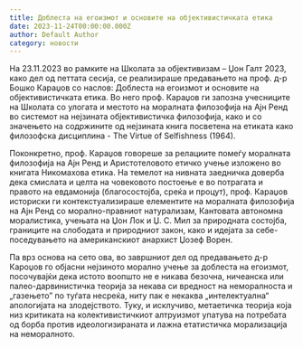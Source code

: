 ```yaml
---
title: Доблеста на егоизмот и основите на објективистичката етика
date: 2023-11-24T00:00:00.000Z
author: Default Author
category: новости
---
```


На 23.11.2023 во рамките на Школата за објективизам – Џон Галт 2023, како дел од петтата сесија, се реализираше предавањето на проф. д-р Бошко Караџов со наслов: Доблеста на егоизмот и основите на објективистичката етика. Во него проф. Караџов ги запозна учесниците на Школата со улогата и местото на моралната филозофија на Ајн Ренд во системот на нејзината објективистичка филозофија, како и со значењето на содржините од нејзината книга посветена на етиката како филозофска дисциплина - The Virtue of Selfishness (1964).

Поконкретно, проф. Караџов говореше за релациите помеѓу моралната филозофија на Ајн Ренд и Аристотеловото етичко учење изложено во книгата Никомахова етика. На темелот на нивната заедничка доверба дека смислата и целта на човековото постоење е во потрагата и правото на евдамонија (благосостојба, среќа и процут), проф. Караџов историски ги контекстуализираше елементите на моралната филозофија на Ајн Ренд со морално-правниот натурализам, Кантовата автономна моралистика, учењата на Џон Лок и Џ. С. Мил за природната состојба, границите на слободата и природниот закон, како и идејата за себе-поседувањето на американскиот анархист Џозеф Ворен.

Па врз основа на сето ова, во завршниот дел од предавањето д-р Кароџов го објасни нејзиното морално учење за доблеста на егоизмот, посочувајќи дека истото воопшто не е никава безочна, ничеанска или палео-дарвинистичка теорија за некава си вредност на неморалноста и „газењето” по туѓата несреќа, ниту пак е некаква „интелектуална“ апологијата на злодејството. Туку, и исклучиво, метаетичка теорија која низ критиката на колективистичкиот алтруизмот упатува на потребата од борба против идеологизираната и лажна етатистичка морализација на неморалното.
